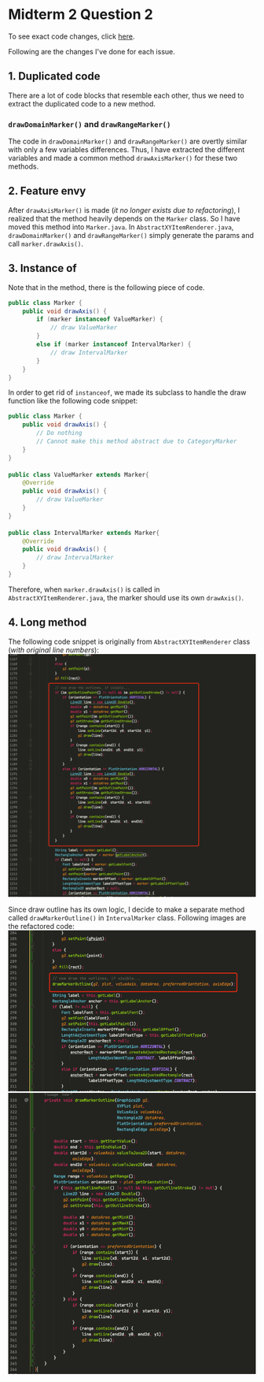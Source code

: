 # Midterm 2 Question 2

To see exact code changes, click [here](https://github.com/kolxy/cpts_581_midterm2_q2/compare/master...change).

Following are the changes I've done for each issue.

## 1. Duplicated code 

There are a lot of code blocks that resemble each other, thus we need to extract the duplicated code to a new method.

### `drawDomainMarker()` and `drawRangeMarker()`

The code in `drawDomainMarker()` and `drawRangeMarker()` are overtly similar with only a few variables differences. 
Thus, I have extracted the different variables and made a common method `drawAxisMarker()` for these two methods.


## 2. Feature envy

After `drawAxisMarker()` is made (*it no longer exists due to refactoring*), I realized that the method heavily depends on the `Marker` class.
So I have moved this method into `Marker.java`. In `AbstractXYItemRenderer.java`, `drawDomainMarker()` and `drawRangeMarker()` simply generate the params and call `marker.drawAxis()`.

## 3. Instance of

Note that in the method, there is the following piece of code.

```java
public class Marker {
    public void drawAxis() {
        if (marker instanceof ValueMarker) {
            // draw ValueMarker
        }
        else if (marker instanceof IntervalMarker) {
            // draw IntervalMarker
        }
    }
} 
```
In order to get rid of `instanceof`, we made its subclass to handle the draw function like the following code snippet:
```java
public class Marker {
    public void drawAxis() {
        // Do nothing
        // Cannot make this method abstract due to CategoryMarker
    }
} 

public class ValueMarker extends Marker{
    @Override
    public void drawAxis() {
        // draw ValueMarker
    }
}

public class IntervalMarker extends Marker{
    @Override
    public void drawAxis() {
        // draw IntervalMarker
    }
}
```

Therefore, when `marker.drawAxis()` is called in `AbstractXYItemRenderer.java`, the marker should use its own `drawAxis()`.

## 4. Long method

The following code snippet is originally from `AbstractXYItemRenderer` class (*with original line numbers*):
![img01](./img/img01.jpg)

Since draw outline has its own logic, I decide to make a separate method called `drawMarkerOutline()` in `IntervalMarker` class.
Following images are the refactored code:
![img02](./img/img02.jpg)
![img03](./img/img03.jpg)
